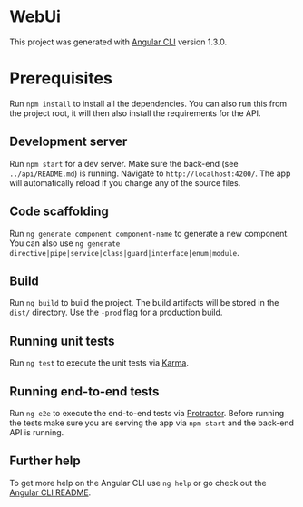 # WebUi

This project was generated with [Angular CLI](https://github.com/angular/angular-cli) version 1.3.0.

# Prerequisites

Run `npm install` to install all the dependencies. You can also run this from the project root, it will then also install the requirements for the API.

## Development server

Run `npm start` for a dev server. Make sure the back-end (see `../api/README.md`) is running. Navigate to `http://localhost:4200/`. The app will automatically reload if you change any of the source files.

## Code scaffolding

Run `ng generate component component-name` to generate a new component. You can also use `ng generate directive|pipe|service|class|guard|interface|enum|module`.

## Build

Run `ng build` to build the project. The build artifacts will be stored in the `dist/` directory. Use the `-prod` flag for a production build.

## Running unit tests

Run `ng test` to execute the unit tests via [Karma](https://karma-runner.github.io).

## Running end-to-end tests

Run `ng e2e` to execute the end-to-end tests via [Protractor](http://www.protractortest.org/).
Before running the tests make sure you are serving the app via `npm start` and the back-end API is running.

## Further help

To get more help on the Angular CLI use `ng help` or go check out the [Angular CLI README](https://github.com/angular/angular-cli/blob/master/README.md).
